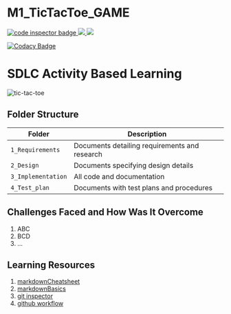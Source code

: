 # M1_TicTacToe_GAME
<a href="https://frontend.code-inspector.com/public/user/github/chinnam-sowmya">
   <img src="https://code-inspector.com/public/badge/user/github/chinnam-sowmya?style=light" alt="code inspector badge" />
   <img  src="https://www.code-inspector.com/project/27776/score/svg" />
   <img src="https://www.code-inspector.com/project/27776/status/svg" />

</a>



[![Codacy Badge](https://app.codacy.com/project/badge/Grade/7244000ceab247a29b12f1a61dc0fee6)](https://www.codacy.com/gh/chinnam-sowmya/sowmya_stepin_Tic-tac-toe/dashboard?utm_source=github.com&amp;utm_medium=referral&amp;utm_content=chinnam-sowmya/sowmya_stepin_Tic-tac-toe&amp;utm_campaign=Badge_Grade)











# SDLC Activity Based Learning
![tic-tac-toe](https://user-images.githubusercontent.com/80390615/132171903-dc7a8320-52e4-431e-8bf0-79afc2778a19.png)


## Folder Structure
Folder             | Description
-------------------| -----------------------------------------
`1_Requirements`   | Documents detailing requirements and research
`2_Design`         | Documents specifying design details
`3_Implementation` | All code and documentation
`4_Test_plan`      | Documents with test plans and procedures
   
   

## Challenges Faced and How Was It Overcome

1. ABC
2. BCD
3. ...


## Learning Resources
1. [markdownCheatsheet](https://github.com/adam-p/markdown-here/wiki/Markdown-Cheatsheet)
2. [markdownBasics](https://guides.github.com/features/mastering-markdown/)
3. [git inspector](https://github.com/ejwa/gitinspector.git)
4. [github workflow](https://docs.github.com/en/actions/learn-github-action)
